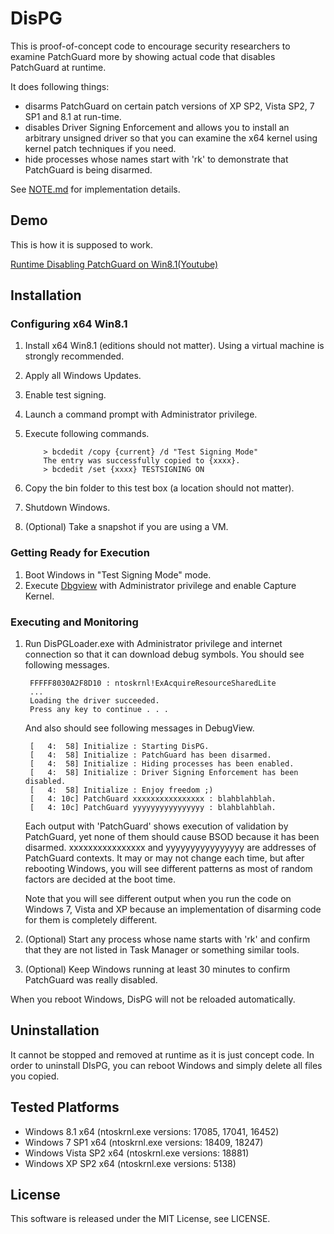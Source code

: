 DisPG
==========================

This is proof-of-concept code to encourage security researchers to examine PatchGuard more by showing actual code that disables PatchGuard at runtime.

It does following things:

- disarms PatchGuard on certain patch versions of XP SP2, Vista SP2, 7 SP1 and 8.1 at run-time.
- disables Driver Signing Enforcement and allows you to install an arbitrary unsigned driver so that you can examine the x64 kernel using kernel patch techniques if you need.
- hide processes whose names start with 'rk' to demonstrate that PatchGuard is being disarmed.

See [NOTE.md](NOTE.md) for implementation details.

Demo
------------

This is how it is supposed to work. 

[Runtime Disabling PatchGuard on Win8.1(Youtube)](https://www.youtube.com/watch?v=jO0o3XEuDrk)



Installation
---------------
### Configuring x64 Win8.1

1. Install x64 Win8.1 (editions should not matter). Using a virtual machine is strongly recommended.
1. Apply all Windows Updates.
1. Enable test signing.
 1. Launch a command prompt with Administrator privilege.
 1. Execute following commands.

            > bcdedit /copy {current} /d "Test Signing Mode"
            The entry was successfully copied to {xxxx}.
            > bcdedit /set {xxxx} TESTSIGNING ON

1. Copy the bin folder to this test box (a location should not matter).
1. Shutdown Windows.
1. (Optional) Take a snapshot if you are using a VM.

### Getting Ready for Execution
1. Boot Windows in "Test Signing Mode" mode.
1. Execute [Dbgview](http://technet.microsoft.com/en-ca/sysinternals/bb896647.aspx) with Administrator privilege and enable Capture Kernel.

### Executing and Monitoring
1. Run DisPGLoader.exe with Administrator privilege and internet connection so that it can download debug symbols. You should see following messages.

        FFFFF8030A2F8D10 : ntoskrnl!ExAcquireResourceSharedLite
        ...
        Loading the driver succeeded.
        Press any key to continue . . .

   And also should see following messages in DebugView.

        [   4:  58] Initialize : Starting DisPG.
        [   4:  58] Initialize : PatchGuard has been disarmed.
        [   4:  58] Initialize : Hiding processes has been enabled.
        [   4:  58] Initialize : Driver Signing Enforcement has been disabled.
        [   4:  58] Initialize : Enjoy freedom ;)
        [   4: 10c] PatchGuard xxxxxxxxxxxxxxxx : blahblahblah.
        [   4: 10c] PatchGuard yyyyyyyyyyyyyyyy : blahblahblah.

    Each output with 'PatchGuard' shows execution of validation by
    PatchGuard, yet none of them should cause BSOD because it has been disarmed.
    xxxxxxxxxxxxxxxx and yyyyyyyyyyyyyyyy are addresses of PatchGuard contexts.
    It may or may not change each time, but after rebooting Windows, you will
    see different patterns as most of random factors are decided at the boot
    time.

    Note that you will see different output when you run the code on Windows 7,
    Vista and XP because an implementation of disarming code for them is completely different.

2. (Optional) Start any process whose name starts with 'rk' and confirm
   that they are not listed in Task Manager or something similar tools.

3. (Optional) Keep Windows running at least 30 minutes to confirm PatchGuard was really
   disabled.

When you reboot Windows, DisPG will not be reloaded automatically.

Uninstallation
---------------
It cannot be stopped and removed at runtime as it is just concept code. In order to uninstall DIsPG, you can reboot Windows and simply delete all files you copied.


Tested Platforms
-----------------
- Windows 8.1 x64 (ntoskrnl.exe versions: 17085, 17041, 16452)
- Windows 7 SP1 x64 (ntoskrnl.exe versions: 18409, 18247)
- Windows Vista SP2 x64 (ntoskrnl.exe versions: 18881)
- Windows XP SP2 x64 (ntoskrnl.exe versions: 5138)

License
-----------------
This software is released under the MIT License, see LICENSE.


